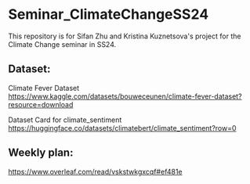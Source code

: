 # Seminar_ClimateChangeSS24
This repository is for Sifan Zhu and Kristina Kuznetsova's project for the Climate Change seminar in SS24.

## Dataset:

Climate Fever Dataset
https://www.kaggle.com/datasets/bouweceunen/climate-fever-dataset?resource=download

Dataset Card for climate_sentiment
https://huggingface.co/datasets/climatebert/climate_sentiment?row=0

## Weekly plan: 
https://www.overleaf.com/read/vskstwkgxcqf#ef481e
